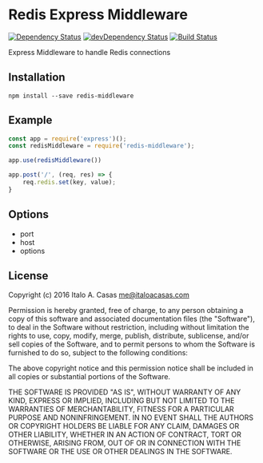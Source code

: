 # Redis Express Middleware

[![Dependency Status](https://david-dm.org/italaocasas/redis-middleware.svg)](https://david-dm.org/italaocasas/redis-middleware)
[![devDependency Status](https://david-dm.org/italaocasas/redis-middleware/dev-status.svg?theme=shields.io)](https://david-dm.org/italaocasas/redis-middleware#info=devDependencies)
[![Build Status](https://travis-ci.org/italaocasas/redis-middleware.svg?branch=master)](https://travis-ci.org/italaocasas/redis-middleware)

Express Middleware to handle Redis connections

## Installation
`npm install --save redis-middleware`

## Example
```javascript
const app = require('express')();
const redisMiddleware = require('redis-middleware');

app.use(redisMiddleware())

app.post('/', (req, res) => {
    req.redis.set(key, value);  
}
```

## Options
- port
- host
- options

## License
Copyright (c) 2016 Italo A. Casas <me@italoacasas.com>

Permission is hereby granted, free of charge, to any person obtaining a copy of this software and associated documentation files (the "Software"), to deal in the Software without restriction, including without limitation the rights to use, copy, modify, merge, publish, distribute, sublicense, and/or sell copies of the Software, and to permit persons to whom the Software is furnished to do so, subject to the following conditions:

The above copyright notice and this permission notice shall be included in all copies or substantial portions of the Software.

THE SOFTWARE IS PROVIDED "AS IS", WITHOUT WARRANTY OF ANY KIND, EXPRESS OR IMPLIED, INCLUDING BUT NOT LIMITED TO THE WARRANTIES OF MERCHANTABILITY, FITNESS FOR A PARTICULAR PURPOSE AND NONINFRINGEMENT. IN NO EVENT SHALL THE AUTHORS OR COPYRIGHT HOLDERS BE LIABLE FOR ANY CLAIM, DAMAGES OR OTHER LIABILITY, WHETHER IN AN ACTION OF CONTRACT, TORT OR OTHERWISE, ARISING FROM, OUT OF OR IN CONNECTION WITH THE SOFTWARE OR THE USE OR OTHER DEALINGS IN THE SOFTWARE.